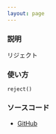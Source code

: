 ```yaml
---
layout: page
---
```


### 説明

リジェクト

### 使い方

    reject()

### ソースコード

- [GitHub](https://github.com/rails/rails/blob/984c3ef2775781d47efa9f541ce570daa2434a80/actioncable/lib/action_cable/channel/base.rb#L240)
